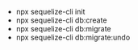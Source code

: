 - npx sequelize-cli init
- npx sequelize-cli db:create
- npx sequelize-cli db:migrate
- npx sequelize-cli db:migrate:undo

